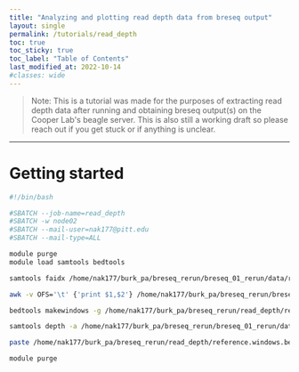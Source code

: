 ```yaml
---
title: "Analyzing and plotting read depth data from breseq output"
layout: single
permalink: /tutorials/read_depth
toc: true
toc_sticky: true
toc_label: "Table of Contents"
last_modified_at: 2022-10-14
#classes: wide
---
```


> Note: This is a tutorial was made for the purposes of extracting read depth data after running and obtaining breseq output(s) on the Cooper Lab's beagle server. This is also still a working draft so please reach out if you get stuck or if anything is unclear.

***

# Getting started

```bash
#!/bin/bash

#SBATCH --job-name=read_depth
#SBATCH -w node02
#SBATCH --mail-user=nak177@pitt.edu
#SBATCH --mail-type=ALL

module purge
module load samtools bedtools

samtools faidx /home/nak177/burk_pa/breseq_rerun/breseq_01_rerun/data/reference.fasta

awk -v OFS='\t' {'print $1,$2'} /home/nak177/burk_pa/breseq_rerun/breseq_01_rerun/data/reference.fasta.fai > /home/nak177/burk_pa/breseq_rerun/read_depth/reference.txt

bedtools makewindows -g /home/nak177/burk_pa/breseq_rerun/read_depth/reference.txt -w 10 > /home/nak177/burk_pa/breseq_rerun/read_depth/reference.windows.bed

samtools depth -a /home/nak177/burk_pa/breseq_rerun/breseq_01_rerun/data/reference.bam | awk '{sum+=$3} (NR%10)==0{print sum/10; sum=0;}' > /home/nak177/burk_pa/breseq_rerun/read_depth/breseq_01_cov_10a.txt

paste /home/nak177/burk_pa/breseq_rerun/read_depth/reference.windows.bed /home/nak177/burk_pa/breseq_rerun/read_depth/breseq_01_cov_10a.txt > /home/nak177/burk_pa/breseq_rerun/read_depth/breseq_01_cov_10.txt

module purge 
```